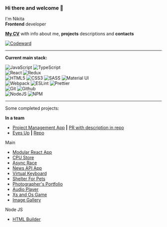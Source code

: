 ### Hi there and welcome 👋
I'm Nikita  
**Frontend** developer

[**My CV**](https://rewired-cv.netlify.app/) with info about me, **projects** descriptions and **contacts**

[![Codeward](https://www.codewars.com/users/ReWired25/badges/small)](https://www.codewars.com/users/ReWired25)

---

**Сurrent main stack:**

![JavaScript](https://img.shields.io/badge/JavaScript-black?logo=javascript&style=for-the-badge)
![TypeScript](https://img.shields.io/badge/TypeScript-blue?logo=TypeScript&logoColor=white&style=for-the-badge)  
![React](https://img.shields.io/badge/React-282c34?logo=react&style=for-the-badge)
![Redux](https://img.shields.io/badge/Redux-764abc?logo=redux&style=for-the-badge)  
![HTML5](https://img.shields.io/badge/HTML5-e54c21?logo=html5&logoColor=white&style=for-the-badge)
![CSS3](https://img.shields.io/badge/CSS3-214ce5?logo=css3&logoColor=white&style=for-the-badge)
![SASS](https://img.shields.io/badge/SASS-cf649a?logo=sass&logoColor=white&style=for-the-badge)
![Material UI](https://img.shields.io/badge/Material%20UI-0071e3?logo=mui&logoColor=white&style=for-the-badge)  
![Webpack](https://img.shields.io/badge/Webpack-2b3a42?logo=webpack&style=for-the-badge)
![ESLint](https://img.shields.io/badge/Eslint-4b32c3?logo=eslint&logoColor=white&style=for-the-badge)
![Prettier](https://img.shields.io/badge/Prettier-1a2b34?logo=prettier&style=for-the-badge)  
![Git](https://img.shields.io/badge/Git-f0f0e8?logo=git&style=for-the-badge)
![Github](https://img.shields.io/badge/Github-24292f?logo=github&style=for-the-badge)  
![NodeJS](https://img.shields.io/badge/Node.js-5dae47?logo=node.js&logoColor=white&style=for-the-badge)
![NPM](https://img.shields.io/badge/NPM-c53231?logo=npm&logoColor=white&style=for-the-badge)

---

Some completed projects:

**In a team**  
* [Project Management App](https://project-kanban.netlify.app/) **|** [PR with description in repo](https://github.com/Verbena336/project-management-app/pull/44)
* [Eyes Up](https://eyesup.netlify.app) **|** [Repo](https://github.com/oxanacode/Eyes-up/tree/develop)

Main
* [Modular React App](https://react-tasks-rss.netlify.app/)
* [CPU Store](https://rewired25.github.io/RSS-main-stages/online-store/)
* [Async Race](https://rewired25.github.io/RSS-main-stages/async-race/)
* [News API App](https://rewired25.github.io/RSS-main-stages/migration-newip-to-ts/)
* [Virtual Keyboard](https://rewired25.github.io/virtual-keyboard/)
* [Shelter For Pets](https://rewired25.github.io/RSS-main-stages/shelter/pages/main/)
* [Photographer's Portfolio](https://rewired25.github.io/RSS-prestage/portfolio/)
* [Audio Player](https://rewired25.github.io/RSS-prestage/js30-audio-player/)
* [Xs and Os Game](https://rewired25.github.io/RSS-prestage/tic-tac-toe/)
* [Image Gallery](https://rewired25.github.io/RSS-prestage/image-gallery/)

Node JS
* [HTML Builder](https://github.com/ReWired25/HTML-builder)

<!--
**ReWired25/ReWired25** is a ✨ _special_ ✨ repository because its `README.md` (this file) appears on your GitHub profile.
Here are some ideas to get you started:
- 🔭 I’m currently working on ...
- 🌱 I’m currently learning ...
- 👯 I’m looking to collaborate on ...
- 🤔 I’m looking for help with ...
- 💬 Ask me about ...
- 📫 How to reach me: ...
- 😄 Pronouns: ...
- ⚡ Fun fact: ...
-->
